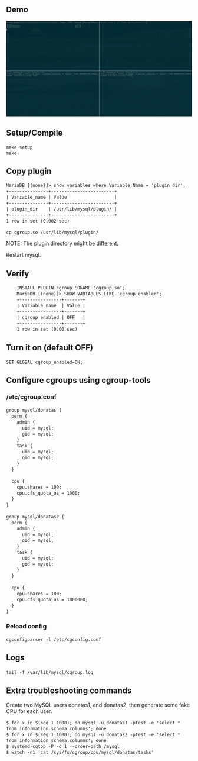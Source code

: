 ## Demo

![](/mariadb-cgroup-plugin.gif)

## Setup/Compile

```
make setup
make
```

## Copy plugin

```
MariaDB [(none)]> show variables where Variable_Name = 'plugin_dir';
+---------------+------------------------+
| Variable_name | Value                  |
+---------------+------------------------+
| plugin_dir    | /usr/lib/mysql/plugin/ |
+---------------+------------------------+
1 row in set (0.002 sec)
```

`cp cgroup.so /usr/lib/mysql/plugin/`

NOTE: The plugin directory might be different.

Restart mysql.

## Verify

```
    INSTALL PLUGIN cgroup SONAME 'cgroup.so';
    MariaDB [(none)]> SHOW VARIABLES LIKE 'cgroup_enabled';
    +----------------+-------+
    | Variable_name  | Value |
    +----------------+-------+
    | cgroup_enabled | OFF   |
    +----------------+-------+
    1 row in set (0.00 sec)
```

## Turn it on (default OFF)

`SET GLOBAL cgroup_enabled=ON;`

## Configure cgroups using cgroup-tools

### /etc/cgroup.conf

```
group mysql/donatas {
  perm {
    admin {
      uid = mysql;
      gid = mysql;
    }
    task {
      uid = mysql;
      gid = mysql;
    }
  }

  cpu { 
    cpu.shares = 100;
    cpu.cfs_quota_us = 1000;
  }
}
    
group mysql/donatas2 {
  perm {
    admin {
      uid = mysql;
      gid = mysql;
    }
    task {
      uid = mysql;
      gid = mysql;
    }
  }

  cpu {
    cpu.shares = 100;
    cpu.cfs_quota_us = 1000000;
  }
}
```

### Reload config

`cgconfigparser -l /etc/cgconfig.conf`

## Logs

`tail -f /var/lib/mysql/cgroup.log`

## Extra troubleshooting commands

Create two MySQL users donatas1, and donatas2, then generate some fake CPU for each user.

```
$ for x in $(seq 1 1000); do mysql -u donatas1 -ptest -e 'select * from information_schema.columns'; done
$ for x in $(seq 1 1000); do mysql -u donatas2 -ptest -e 'select * from information_schema.columns'; done
$ systemd-cgtop -P -d 1 --order=path /mysql
$ watch -n1 'cat /sys/fs/cgroup/cpu/mysql/donatas/tasks'
```
